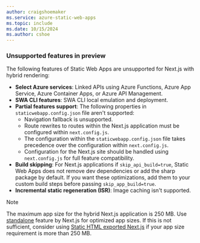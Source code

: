 ```yaml
---
author: craigshoemaker
ms.service: azure-static-web-apps
ms.topic: include
ms.date: 10/15/2024
ms.author: cshoe
---
```


### Unsupported features in preview

The following features of Static Web Apps are unsupported for Next.js with hybrid rendering:

- **Select Azure services**: Linked APIs using Azure Functions, Azure App Service, Azure Container Apps, or Azure API Management.
- **SWA CLI features**: SWA CLI local emulation and deployment.
- **Partial features support**: The following properties in `staticwebapp.config.json` file aren't supported:
  - Navigation fallback is unsupported.
  - Route rewrites to routes within the Next.js application must be configured within `next.config.js`.
  - The configuration within the `staticwebapp.config.json` file takes precedence over the configuration within `next.config.js`.
  - Configuration for the Next.js site should be handled using `next.config.js` for full feature compatibility.
- **Build skipping**: For Next.js applications if `skip_api_build=true`, Static Web Apps does not remove dev dependencies or add the sharp package by default. If you want these optimizations, add them to your custom build steps before passing `skip_app_build=true`.
- **Incremental static regeneration (ISR)**: Image caching isn't supported.

> [!NOTE]
> The maximum app size for the hybrid Next.js application is 250 MB. Use [standalone](../articles/static-web-apps/deploy-nextjs-hybrid.md#enable-standalone-feature) feature by Next.js for optimized app sizes. If this is not sufficient, consider using [Static HTML exported Next.js](../articles/static-web-apps/deploy-nextjs-static-export.md) if your app size requirement is more than 250 MB.
